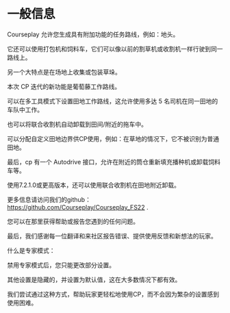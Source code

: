 # 一般信息

  
  
Courseplay 允许您生成具有附加功能的任务路线，例如：地头。  
  
它还可以使用打包机和饲料车，它们可以像以前的割草机或收割机一样行驶到同一路线上。  
  
另一个大特点是在场地上收集或包装草垛。  
  
本次 CP 迭代的新功能是葡萄藤工作路线。  
  
可以在多工具模式下设置田地工作路线，这允许使用多达 5 名司机在同一田地的车队中工作。  
  
也可以将联合收割机自动卸载到田间/附近的拖车中。  
  
可以分配自定义田地边界供CP使用，例如：在草地的情况下，它不被识别为普通田地。  
  
最后，cp 有一个 Autodrive 接口，允许在附近的筒仓重新填充播种机或卸载饲料车等。  
  
使用7.2.1.0或更高版本，还可以使用联合收割机在田地附近卸载。  
  
  
  
更多信息请访问我们的github： https://github.com/Courseplay/Courseplay_FS22 .  
  
您可以在那里获得帮助或报告您遇到的任何问题。  
  
最后，我们感谢每一位翻译和来社区报告错误、提供使用反馈和新想法的玩家。  
  
  
  
什么是专家模式：  
  
禁用专家模式后，您只能更改部分设置。  
  
其他设置是隐藏的，并设置为默认值，这在大多数情况下都有效。  
  
我们尝试通过这种方式，帮助玩家更轻松地使用CP，而不会因为繁杂的设置感到使用困难。  
  


